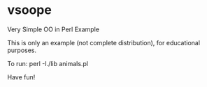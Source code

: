 vsoope
======

Very Simple OO in Perl Example

This is only an example (not complete distribution), for educational purposes.

To run:
        perl -I./lib animals.pl

Have fun!
